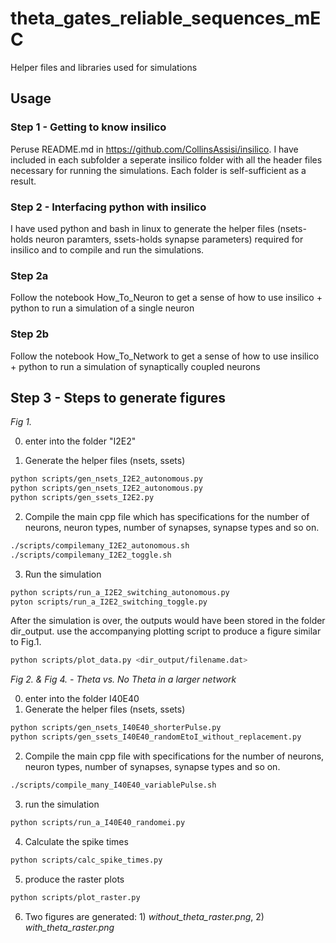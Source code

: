 # theta_gates_reliable_sequences_mEC
Helper files and libraries used for simulations

## Usage

### Step 1 - Getting to know insilico
Peruse README.md in https://github.com/CollinsAssisi/insilico.
I have included in each subfolder a seperate insilico folder with all the header files necessary for running the simulations.
Each folder is self-sufficient as a result.

### Step 2 - Interfacing python with insilico
I have used python and bash in linux to generate the helper files (nsets-holds neuron paramters, ssets-holds synapse parameters) required for insilico and to compile and run the simulations.

### Step 2a
Follow the notebook How_To_Neuron to get a sense of how to use insilico + python to run a simulation of a single neuron
### Step 2b
Follow the notebook How_To_Network to get a sense of how to use insilico + python to run a simulation of synaptically coupled neurons

## Step 3 -  Steps to generate figures

*Fig 1.*

0. enter into the folder "I2E2"

1. Generate the helper files (nsets, ssets)

```bash
python scripts/gen_nsets_I2E2_autonomous.py
python scripts/gen_nsets_I2E2_autonomous.py
python scripts/gen_ssets_I2E2.py
```

2. Compile the main cpp file which has specifications for the number of neurons, neuron types, number of synapses, synapse types and so on.

```bash
./scripts/compilemany_I2E2_autonomous.sh
./scripts/compilemany_I2E2_toggle.sh
```

3. Run the simulation

```bash
python scripts/run_a_I2E2_switching_autonomous.py
pyton scripts/run_a_I2E2_switching_toggle.py
```

After the simulation is over, the outputs would have been stored in the folder dir_output.
use the accompanying plotting script to produce a figure similar to Fig.1.

```bash
python scripts/plot_data.py <dir_output/filename.dat>
```

*Fig 2. & Fig 4. - Theta vs. No Theta in a larger network*

0. enter into the folder I40E40
1. Generate the helper files (nsets, ssets)

```bash
python scripts/gen_nsets_I40E40_shorterPulse.py	
python scripts/gen_ssets_I40E40_randomEtoI_without_replacement.py
```

2. Compile the main cpp file with specifications for the number of neurons, neuron types, number of synapses, synapse types and so on.

```bash
./scripts/compile_many_I40E40_variablePulse.sh
```

3. run the simulation

```bash
python scripts/run_a_I40E40_randomei.py
```

4. Calculate the spike times

```bash
python scripts/calc_spike_times.py
```

5. produce the raster plots

```bash
python scripts/plot_raster.py
```


6. Two figures are generated: 1) *without_theta_raster.png*, 2) *with_theta_raster.png*

